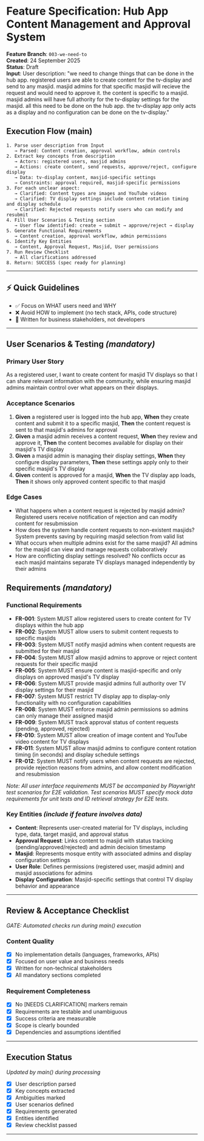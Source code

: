 # Feature Specification: Hub App Content Management and Approval System

**Feature Branch**: `003-we-need-to`  
**Created**: 24 September 2025  
**Status**: Draft  
**Input**: User description: "we need to change things that can be done in the hub app. registered users are able to create content for the tv-display and send to any masjid. masjid admins for that specific masjid will recieve the request and would need to approve it. the content is specific to a masjid. masjid admins will have full athority for the tv-display settings for the masjid. all this need to be done on the hub app. the tv-display app only acts as a display and no configuration can be done on the tv-display."

## Execution Flow (main)

```
1. Parse user description from Input
   → Parsed: Content creation, approval workflow, admin controls
2. Extract key concepts from description
   → Actors: registered users, masjid admins
   → Actions: create content, send requests, approve/reject, configure display
   → Data: tv-display content, masjid-specific settings
   → Constraints: approval required, masjid-specific permissions
3. For each unclear aspect:
   → Clarified: Content types are images and YouTube videos
   → Clarified: TV display settings include content rotation timing and display schedule
   → Clarified: Rejected requests notify users who can modify and resubmit
4. Fill User Scenarios & Testing section
   → User flow identified: create → submit → approve/reject → display
5. Generate Functional Requirements
   → Content creation, approval workflow, admin permissions
6. Identify Key Entities
   → Content, Approval Request, Masjid, User permissions
7. Run Review Checklist
   → All clarifications addressed
8. Return: SUCCESS (spec ready for planning)
```

---

## ⚡ Quick Guidelines

- ✅ Focus on WHAT users need and WHY
- ❌ Avoid HOW to implement (no tech stack, APIs, code structure)
- 👥 Written for business stakeholders, not developers

---

## User Scenarios & Testing _(mandatory)_

### Primary User Story

As a registered user, I want to create content for masjid TV displays so that I can share relevant information with the community, while ensuring masjid admins maintain control over what appears on their displays.

### Acceptance Scenarios

1. **Given** a registered user is logged into the hub app, **When** they create content and submit it to a specific masjid, **Then** the content request is sent to that masjid's admins for approval
2. **Given** a masjid admin receives a content request, **When** they review and approve it, **Then** the content becomes available for display on their masjid's TV display
3. **Given** a masjid admin is managing their display settings, **When** they configure display parameters, **Then** these settings apply only to their specific masjid's TV display
4. **Given** content is approved for a masjid, **When** the TV display app loads, **Then** it shows only approved content specific to that masjid

### Edge Cases

- What happens when a content request is rejected by masjid admin? Registered users receive notification of rejection and can modify content for resubmission
- How does the system handle content requests to non-existent masjids? System prevents saving by requiring masjid selection from valid list
- What occurs when multiple admins exist for the same masjid? All admins for the masjid can view and manage requests collaboratively
- How are conflicting display settings resolved? No conflicts occur as each masjid maintains separate TV displays managed independently by their admins

## Requirements _(mandatory)_

### Functional Requirements

- **FR-001**: System MUST allow registered users to create content for TV displays within the hub app
- **FR-002**: System MUST allow users to submit content requests to specific masjids
- **FR-003**: System MUST notify masjid admins when content requests are submitted for their masjid
- **FR-004**: System MUST allow masjid admins to approve or reject content requests for their specific masjid
- **FR-005**: System MUST ensure content is masjid-specific and only displays on approved masjid's TV display
- **FR-006**: System MUST provide masjid admins full authority over TV display settings for their masjid
- **FR-007**: System MUST restrict TV display app to display-only functionality with no configuration capabilities
- **FR-008**: System MUST enforce masjid admin permissions so admins can only manage their assigned masjid
- **FR-009**: System MUST track approval status of content requests (pending, approved, rejected)
- **FR-010**: System MUST allow creation of image content and YouTube video content for TV displays
- **FR-011**: System MUST allow masjid admins to configure content rotation timing (in seconds) and display schedule settings
- **FR-012**: System MUST notify users when content requests are rejected, provide rejection reasons from admins, and allow content modification and resubmission

_Note: All user interface requirements MUST be accompanied by Playwright test scenarios for E2E validation. Test scenarios MUST specify mock data requirements for unit tests and ID retrieval strategy for E2E tests._

### Key Entities _(include if feature involves data)_

- **Content**: Represents user-created material for TV displays, including type, data, target masjid, and approval status
- **Approval Request**: Links content to masjid with status tracking (pending/approved/rejected) and admin decision timestamp
- **Masjid**: Represents mosque entity with associated admins and display configuration settings
- **User Role**: Defines permissions (registered user, masjid admin) and masjid associations for admins
- **Display Configuration**: Masjid-specific settings that control TV display behavior and appearance

---

## Review & Acceptance Checklist

_GATE: Automated checks run during main() execution_

### Content Quality

- [x] No implementation details (languages, frameworks, APIs)
- [x] Focused on user value and business needs
- [x] Written for non-technical stakeholders
- [x] All mandatory sections completed

### Requirement Completeness

- [x] No [NEEDS CLARIFICATION] markers remain
- [x] Requirements are testable and unambiguous
- [x] Success criteria are measurable
- [x] Scope is clearly bounded
- [x] Dependencies and assumptions identified

---

## Execution Status

_Updated by main() during processing_

- [x] User description parsed
- [x] Key concepts extracted
- [x] Ambiguities marked
- [x] User scenarios defined
- [x] Requirements generated
- [x] Entities identified
- [x] Review checklist passed

---
